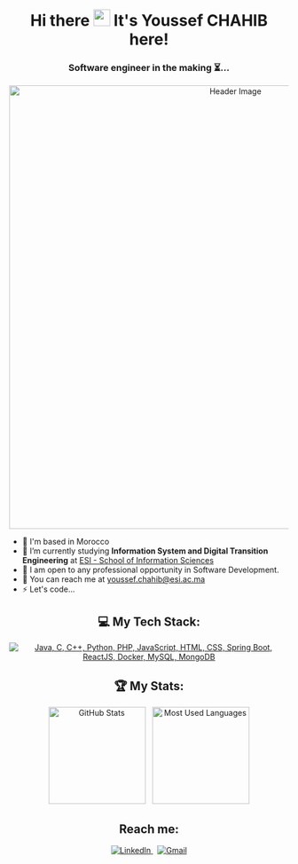 <div align="center">
  <h1>Hi there <img src="https://user-images.githubusercontent.com/18350557/176309783-0785949b-9127-417c-8b55-ab5a4333674e.gif" width="30" />  
  It's <strong>Youssef CHAHIB</strong> here!</h1>
  
  <h3>Software engineer in the making ⏳...</h3>
  
  <a href="https://github.com/YoussefChahib">
    <img src="assets/header2.gif" alt="Header Image" width="800" />
  </a>
</div>

<div align="left">
  <ul>
    <li>📍 I'm based in Morocco</li>
    <li>🔭 I’m currently studying <strong>Information System and Digital Transition Engineering</strong> at <a href="https://esi.ac.ma" target="_blank" rel="noreferrer">ESI - School of Information Sciences</a></li>
    <li>🔋 I am open to any professional opportunity in Software Development.</li>
    <li>📝 You can reach me at <a href="mailto:youssef.chahib@esi.ac.ma">youssef.chahib@esi.ac.ma</a></li>
    <li>⚡ Let's code...</li>
  </ul>
</div>

<div align="center">
  <h2>💻 My Tech Stack:</h2>
  <a href="https://skillicons.dev">
    <img src="https://skillicons.dev/icons?i=java,c,cpp,python,php,js,html,css,spring,react,docker,mysql,mongodb" alt="Java, C, C++, Python, PHP, JavaScript, HTML, CSS, Spring Boot, ReactJS, Docker, MySQL, MongoDB" />
  </a>
  
  <h2>🏆 My Stats:</h2>
  <p>
    <img height="175" alt="GitHub Stats" src="https://github-readme-stats.vercel.app/api?username=YoussefChahib&show_icons=true&count_private=true&theme=dark" />&nbsp;&nbsp;
    <img height="175" alt="Most Used Languages" src="https://github-readme-stats.vercel.app/api/top-langs/?username=YoussefChahib&layout=compact&theme=dark" />
  </p>
  
  <h2>Reach me:</h2>
  <a href="https://www.linkedin.com/in/youssef-chahib/" target="_blank" rel="noreferrer">
    <img src="https://skillicons.dev/icons?i=linkedin" alt="LinkedIn" />
  </a> &nbsp;
  <a href="mailto:youssefchahib6@gmail.com">
    <img src="https://skillicons.dev/icons?i=gmail" alt="Gmail" />
  </a>
</div>
